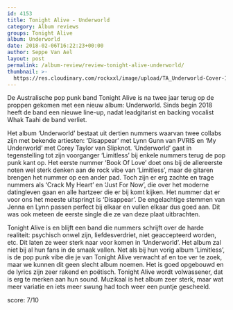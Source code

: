 ```yaml
---
id: 4153
title: Tonight Alive - Underworld
category: Album reviews
groups: Tonight Alive
album: Underworld
date: 2018-02-06T16:22:23+00:00
author: Seppe Van Ael
layout: post
permalink: /album-review/review-tonight-alive-underworld/
thumbnail: >-
  https://res.cloudinary.com/rockxxl/image/upload/TA_Underworld-Cover-1-600x600.jpg
---
```

De Australische pop punk band Tonight Alive is na twee jaar terug op de proppen gekomen met een nieuw album: Underworld. Sinds begin 2018 heeft de band een nieuwe line-up, nadat leadgitarist en backing vocalist Whak Taahi de band verliet.

Het album ‘Underworld’ bestaat uit dertien nummers waarvan twee collabs zijn met bekende artiesten: ‘Disappear’ met Lynn Gunn van PVRIS en ‘My Underworld’ met Corey Taylor van Slipknot. ‘Underworld’ gaat in tegenstelling tot zijn voorganger ‘Limitless’ bij enkele nummers terug de pop punk kant op. Het eerste nummer ‘Book Of Love’ doet ons bij de allereerste noten wel sterk denken aan de rock vibe van ‘Limitless’, maar de gitaren brengen het nummer op een ander pad. Toch zijn er erg zachte en trage nummers als ‘Crack My Heart’ en ‘Just For Now’, die over het moderne datingleven gaan en alle hartzeer die er bij komt kijken. Het nummer dat er voor ons het meeste uitspringt is ‘Disappear’. De engelachtige stemmen van Jenna en Lynn passen perfect bij elkaar en vullen elkaar dus goed aan. Dit was ook meteen de eerste single die ze van deze plaat uitbrachten.

Tonight Alive is en blijft een band die nummers schrijft over de harde realiteit: psychisch onwel zijn, liefdesverdriet, niet geaccepteerd worden, etc. Dit laten ze weer sterk naar voor komen in ‘Underworld’. Het album zal niet bij al hun fans in de smaak vallen. Net als bij hun vorig album ‘Limitless’, is de pop punk vibe die je van Tonight Alive verwacht af en toe ver te zoek, maar we kunnen dit geen slecht album noemen. Het is goed opgebouwd en de lyrics zijn zeer rakend en poëtisch. Tonight Alive wordt volwassener, dat is erg te merken aan hun sound. Muzikaal is het album zeer sterk, maar wat meer variatie en iets meer swung had toch weer een puntje gescheeld.

score: 7/10
